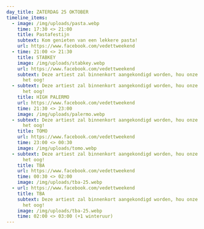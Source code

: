 ```yaml
---
day_title: ZATERDAG 25 OKTOBER
timeline_items:
  - image: /img/uploads/pasta.webp
    time: 17:30 <> 21:00
    title: Pastafestijn
    subtext: Kom genieten van een lekkere pasta!
    url: https://www.facebook.com/vedettweekend
  - time: 21:00 <> 21:30
    title: STABKEY
    image: /img/uploads/stabkey.webp
    url: https://www.facebook.com/vedettweekend
    subtext: Deze artiest zal binnenkort aangekondigd worden, hou onze socials in
      het oog!
  - subtext: Deze artiest zal binnenkort aangekondigd worden, hou onze socials in
      het oog!
    title: HIGH PALERMO
    url: https://www.facebook.com/vedettweekend
    time: 21:30 <> 23:00
    image: /img/uploads/palermo.webp
  - subtext: Deze artiest zal binnenkort aangekondigd worden, hou onze socials in
      het oog!
    title: TOMO
    url: https://www.facebook.com/vedettweekend
    time: 23:00 <> 00:30
    image: /img/uploads/tomo.webp
  - subtext: Deze artiest zal binnenkort aangekondigd worden, hou onze socials in
      het oog!
    title: TBA
    url: https://www.facebook.com/vedettweekend
    time: 00:30 <> 02:00
    image: /img/uploads/tba-25.webp
  - url: https://www.facebook.com/vedettweekend
    title: TBA
    subtext: Deze artiest zal binnenkort aangekondigd worden, hou onze socials in
      het oog!
    image: /img/uploads/tba-25.webp
    time: 02:00 <> 03:00 (+1 winteruur)
---
```

